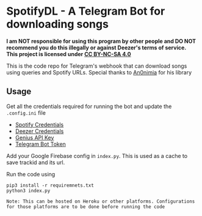 # SpotifyDL - A Telegram Bot for downloading songs

**I am NOT responsible for using this program by other people and DO NOT recommend you do this illegally or against Deezer's terms of service.**
**This project is licensed under [CC BY-NC-SA 4.0](https://creativecommons.org/licenses/by-nc-sa/4.0/)**

This is the code repo for Telegram's webhook that can download songs using queries and Spotify URLs.
Special thanks to [An0nimia](https://github.com/An0nimia/) for his library

## Usage

Get all the credentials required for running the bot and update the `.config.ini` file
- [Spotify Credentials](https://developer.spotify.com/)
- [Deezer Credentials](https://developers.deezer.com/)
- [Genius API Key](https://docs.genius.com/)
- [Telegram Bot Token](https://telegram.me/BotFather) 

Add your Google Firebase config in `index.py`. This is used as a cache to save trackid and its url.

Run the code using
```
pip3 install -r requiremnets.txt
python3 index.py
```

`Note: This can be hosted on Heroku or other platforms. Configurations for those platforms are to be done before running the code`
